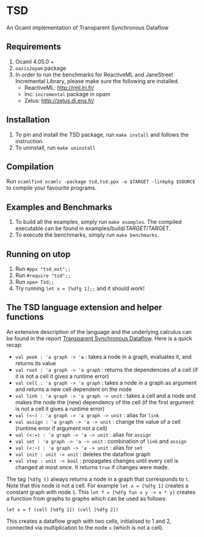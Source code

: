 # TSD
An Ocaml implementation of Transparent Synchronous Dataflow

## Requirements
1. Ocaml 4.05.0 + 
2. `oasis2opam` package
2. In order to run the benchmarks for ReactiveML and JaneStreet Incremental Library, please make sure the following are installed. 
   - ReactiveML: http://rml.lri.fr/
   - Inc: `incremental` package in opam
   - Zelus: http://zelus.di.ens.fr/

## Installation
1. To pin and install the TSD package, run `make install` and follows the instruction. 
2. To uninstall, run `make uninstall` 

## Compilation 
Run `ocamlfind ocamlc -package tsd,tsd.ppx -o $TARGET -linkpkg $SOURCE` to compile your favourite programs. 

## Examples and Benchmarks
1. To build all the examples, simply run `make examples`. The compiled executable can be found in examples/build/$TARGET/$TARGET. 
2. To execute the benchmarks, simply run `make benchmarks`. 

## Running on utop
1. Run `#ppx "tsd_ext";;`
2. Run `#require "tsd";;`
3. Run `open Tsd;;`
4. Try running `let x = [%dfg 1];;` and it should work! 

## The TSD language extension and helper functions

An extensive description of the language and the underlying calculus can be found in the report [Transparent Synchronous Dataflow](https://arxiv.org/pdf/1910.09579.pdf). Here is a quick recap:

* `val peek : 'a graph -> 'a` : takes a node in a graph, evaluates it, and returns its value
* `val root : 'a graph -> 'a graph` : returns the dependencies of a cell (if it is not a cell it gives a runtime error)
* `val cell : 'a graph -> 'a graph` : takes a node in a graph as argument and returns a new cell dependent on the node
* `val link : 'a graph -> 'a graph -> unit` : takes a cell and a node and makes the node the (new) dependency of the cell (if the first argument is not a cell it gives a runtime error)
* `val (<~) : 'a graph -> 'a graph -> unit` : alias for `link`
* `val assign : 'a graph -> 'a -> unit` : change the value of a cell (runtime error if argument not a cell)
* `val (<:=) : 'a graph -> 'a -> unit` : alias for `assign`
* `val set : 'a graph -> 'a -> unit` : combination of `link` and `assign`
* `val (<:~) : 'a graph -> 'a -> unit` : alias for `set`
* `val init : unit -> unit` : deletes the dataflow graph
* `val step : unit -> bool` : propagates changes until every cell is changed at most once. It returns `true` if changes were made. 

The tag `[%dfg t]` always returns a node in a graph that corresponds to `t`. Note that this node is not a cell. For example
`let x = [%dfg 1]` creates a constant graph with node `1`. This  `let f = [%dfg fun x y -> x * y]` creates a function from graphs to graphs which can be used as follows:
```
let x = f (cell [%dfg 1]) (cell [%dfg 2])
```
This creates a dataflow graph with two cells, initialised to 1 and 2, connected via multiplication to the node `x` (which is not a cell). 
